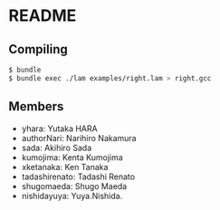 # README

## Compiling

```sh
$ bundle
$ bundle exec ./lam examples/right.lam > right.gcc
```

## Members

* yhara: Yutaka HARA
* authorNari: Narihiro Nakamura
* sada: Akihiro Sada
* kumojima: Kenta Kumojima
* xketanaka: Ken Tanaka
* tadashirenato: Tadashi Renato
* shugomaeda: Shugo Maeda
* nishidayuya: Yuya.Nishida.

